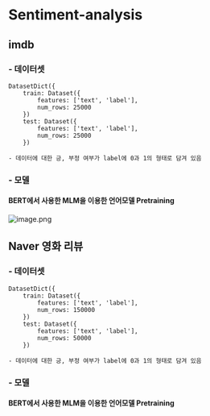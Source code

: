 # Sentiment-analysis

## imdb
### - 데이터셋
```
DatasetDict({
    train: Dataset({
        features: ['text', 'label'],
        num_rows: 25000
    })
    test: Dataset({
        features: ['text', 'label'],
        num_rows: 25000
    })
```

    - 데이터에 대한 긍, 부정 여부가 label에 0과 1의 형태로 담겨 있음

### - 모델
#### BERT에서 사용한 MLM을 이용한 언어모델 Pretraining 

![image.png](attachment:image.png)

## Naver 영화 리뷰
### - 데이터셋
```
DatasetDict({
    train: Dataset({
        features: ['text', 'label'],
        num_rows: 150000
    })
    test: Dataset({
        features: ['text', 'label'],
        num_rows: 50000
    })
```

    - 데이터에 대한 긍, 부정 여부가 label에 0과 1의 형태로 담겨 있음

### - 모델
#### BERT에서 사용한 MLM을 이용한 언어모델 Pretraining
